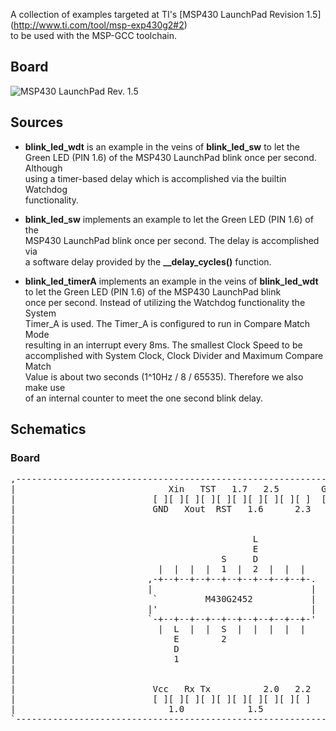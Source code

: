 A collection of examples targeted at TI's [MSP430 LaunchPad Revision 1.5] (http://www.ti.com/tool/msp-exp430g2#2)  
to be used with the MSP-GCC toolchain.

## Board
![MSP430 LaunchPad Rev. 1.5](https://github.com/h5b/msp-exp430G2/raw/master/doc/img/MSPExP430G2Rev15.jpg)

## Sources

* __blink_led_wdt__ is an example in the veins of __blink_led_sw__  to let the  
  Green LED (PIN 1.6) of the MSP430 LaunchPad blink once per second. Although  
  using a timer-based delay which is accomplished via the builtin Watchdog  
  functionality.

* __blink_led_sw__ implements an example to let the Green LED (PIN 1.6) of the  
  MSP430 LaunchPad blink once per second. The delay is accomplished via  
  a software delay provided by the __\_\_delay_cycles()__ function.

* __blink_led_timerA__ implements an example in the veins of __blink_led_wdt__  
  to let the Green LED (PIN 1.6) of the MSP430 LaunchPad blink  
  once per second. Instead of utilizing the Watchdog functionality the System  
  Timer_A is used. The Timer_A is configured to run in Compare Match Mode  
  resulting in an interrupt every 8ms. The smallest Clock Speed to be  
  accomplished with System Clock, Clock Divider and Maximum Compare Match  
  Value is about two seconds (1^10Hz / 8 / 65535). Therefore we also make use  
  of an internal counter to meet the one second blink delay.


## Schematics

### Board

<pre>
,--------------------------------------------------------------------.
|                             Xin   TST   1.7   2.5        GND   Vcc |
|                          [ ][ ][ ][ ][ ][ ][ ][ ][ ][ ]  [ ][ ][ ] |
|                          GND   Xout  RST   1.6      2.3     GND    |
|                                                                    |
|                                                                    |
|                                             L                      |
|                                             E                      |
|                                       S     D                      |
|                           |  |  |  |  1  |  2  |  |  |             |
|                         ,-+--+--+--+--+--+--+--+--+--+-.           |
|                         |                              |           |
|                          `         M430G2452           |           |
|                         |'                             |           |
|                         `-+--+--+--+--+--+--+--+--+--+-'           |
|                           |  L  |  |  S  |  |  |  |  |             |
|                              E        2                            |
|                              D                                     |
|                              1                                     |
|                                                                    |
|                                                                    |
|                          Vcc   Rx Tx          2.0   2.2            |
|                          [ ][ ][ ][ ][ ][ ][ ][ ][ ][ ]            |
|                             1.0            1.5                     |
`--------------------------------------------------------------------'
</pre>
